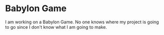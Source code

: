 # Babylon Game

I am working on a Babylon Game.
No one knows where my project is going to go since
I don't know what I am going to make.
